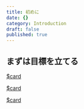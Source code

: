 ```yaml
---
title: 初めに
date: {}
category: Introduction
draft: false
published: true
---
```


## まずは目標を立てる

[$card](https://roadmap.sh/frontend)

[$card](https://roadmap.sh/backend)

[$card](https://roadmap.sh/devops)

